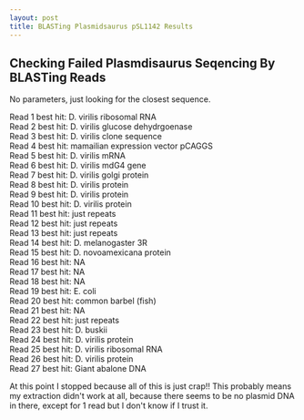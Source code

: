 ```yaml
---
layout: post
title: BLASTing Plasmidsaurus pSL1142 Results
---
```


## Checking Failed Plasmdisaurus Seqencing By BLASTing Reads

No parameters, just looking for the closest sequence.

Read 1 best hit: D. virilis ribosomal RNA  
Read 2 best hit: D. virilis glucose dehydrgoenase  
Read 3 best hit: D. virilis clone sequence  
Read 4 best hit: mamailian expression vector pCAGGS  
Read 5 best hit: D. virilis mRNA   
Read 6 best hit: D. virilis mdG4 gene  
Read 7 best hit: D. virilis golgi protein  
Read 8 best hit: D. virilis protein  
Read 9 best hit: D. virilis protein  
Read 10 best hit: D. virilis protein  
Read 11 best hit: just repeats   
Read 12 best hit: just repeats   
Read 13 best hit: just repeats   
Read 14 best hit: D. melanogaster 3R   
Read 15 best hit: D. novoamexicana protein   
Read 16 best hit: NA  
Read 17 best hit: NA  
Read 18 best hit: NA  
Read 19 best hit: E. coli    
Read 20 best hit: common barbel (fish)  
Read 21 best hit: NA  
Read 22 best hit: just repeats  
Read 23 best hit: D. buskii   
Read 24 best hit: D. virilis protein  
Read 25 best hit: D. virilis ribosomal RNA  
Read 26 best hit: D. virilis protein  
Read 27 best hit: Giant abalone DNA  

At this point I stopped because all of this is just crap!! This probably means my extraction didn't work at all, because there seems to be no plasmid DNA in there, except for 1 read but I don't know if I trust it. 
